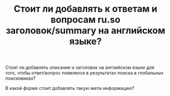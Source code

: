 ﻿---
title: "Стоит ли добавлять к ответам и вопросам ru.so заголовок/summary на английском языке?"
se.owner.user_id: 2659
se.owner.display_name: "n&#246;rb&#246;rn&#235;n"
se.owner.link: "https://ru.meta.stackoverflow.com/users/2659/n%c3%b6rb%c3%b6rn%c3%abn"
se.link: "https://ru.meta.stackoverflow.com/questions/11266/%d0%a1%d1%82%d0%be%d0%b8%d1%82-%d0%bb%d0%b8-%d0%b4%d0%be%d0%b1%d0%b0%d0%b2%d0%bb%d1%8f%d1%82%d1%8c-%d0%ba-%d0%be%d1%82%d0%b2%d0%b5%d1%82%d0%b0%d0%bc-%d0%b8-%d0%b2%d0%be%d0%bf%d1%80%d0%be%d1%81%d0%b0%d0%bc-ru-so-%d0%b7%d0%b0%d0%b3%d0%be%d0%bb%d0%be%d0%b2%d0%be%d0%ba-summary-%d0%bd%d0%b0-%d0%b0%d0%bd%d0%b3%d0%bb%d0%b8%d0%b9%d1%81%d0%ba%d0%be%d0%bc-%d1%8f%d0%b7"
se.question_id: 11266
se.post_type: question
---
<p>Стоит ли добавлять описание и заголовок на английском языке для того, чтобы ответ/вопрос появлялся в результатах поиска в глобальных поисковиках?</p>
<p>В какой форме стоит добавлять такую мета-информацию?</p>

